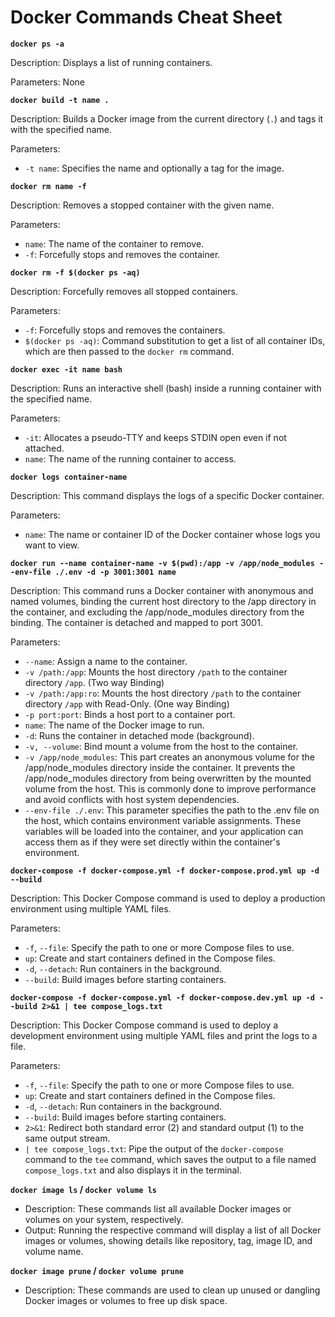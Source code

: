 # Docker Commands Cheat Sheet

**`docker ps -a`**

Description: Displays a list of running containers.

Parameters:
None

**`docker build -t name .`**

Description: Builds a Docker image from the current directory (`.`) and tags it with the specified name.

Parameters:
- `-t name`: Specifies the name and optionally a tag for the image.

**`docker rm name -f`**

Description: Removes a stopped container with the given name.

Parameters:
- `name`: The name of the container to remove.
- `-f`: Forcefully stops and removes the container.


**`docker rm -f $(docker ps -aq)`**

Description: Forcefully removes all stopped containers.

Parameters:
- `-f`: Forcefully stops and removes the containers.
- `$(docker ps -aq)`: Command substitution to get a list of all container IDs, which are then passed to the `docker rm` command.

**`docker exec -it name bash`**

Description: Runs an interactive shell (bash) inside a running container with the specified name.

Parameters:
- `-it`: Allocates a pseudo-TTY and keeps STDIN open even if not attached.
- `name`: The name of the running container to access.

**`docker logs container-name`**

Description: This command displays the logs of a specific Docker container.

Parameters:
- `name`: The name or container ID of the Docker container whose logs you want to view.

**`docker run --name container-name -v $(pwd):/app -v /app/node_modules --env-file ./.env -d -p 3001:3001 name`**

Description: This command runs a Docker container with anonymous and named volumes, binding the current host directory to the /app directory in the container, and excluding the /app/node_modules directory from the binding. The container is detached and mapped to port 3001.

Parameters:

- `--name`: Assign a name to the container.
- `-v /path:/app`: Mounts the host directory `/path` to the container directory `/app`. (Two way Binding)
- `-v /path:/app:ro`: Mounts the host directory `/path` to the container directory `/app` with Read-Only. (One way Binding)
- `-p port:port`: Binds a host port to a container port.
- `name`: The name of the Docker image to run.
- `-d`: Runs the container in detached mode (background).
- `-v, --volume`: Bind mount a volume from the host to the container.
- `-v /app/node_modules`: This part creates an anonymous volume for the /app/node_modules directory inside the container. It prevents the /app/node_modules directory from being overwritten by the mounted volume from the host. This is commonly done to improve performance and avoid conflicts with host system dependencies.
- `--env-file ./.env`: This parameter specifies the path to the .env file on the host, which contains environment variable assignments. These variables will be loaded into the container, and your application can access them as if they were set directly within the container's environment.



**`docker-compose -f docker-compose.yml -f docker-compose.prod.yml up -d --build`**

Description:
This Docker Compose command is used to deploy a production environment using multiple YAML files.

Parameters:
- `-f`, `--file`: Specify the path to one or more Compose files to use.
- `up`: Create and start containers defined in the Compose files.
- `-d`, `--detach`: Run containers in the background.
- `--build`: Build images before starting containers.

**`docker-compose -f docker-compose.yml -f docker-compose.dev.yml up -d --build 2>&1 | tee compose_logs.txt`**

Description:
This Docker Compose command is used to deploy a development environment using multiple YAML files and print the logs to a file.

Parameters:
- `-f`, `--file`: Specify the path to one or more Compose files to use.
- `up`: Create and start containers defined in the Compose files.
- `-d`, `--detach`: Run containers in the background.
- `--build`: Build images before starting containers.
- `2>&1`: Redirect both standard error (2) and standard output (1) to the same output stream.
- `| tee compose_logs.txt`: Pipe the output of the `docker-compose` command to the `tee` command, which saves the output to a file named `compose_logs.txt` and also displays it in the terminal.


**`docker image ls`  /  `docker volume ls`**
   - Description: These commands list all available Docker images or volumes on your system, respectively.
   - Output: Running the respective command will display a list of all Docker images or volumes, showing details like repository, tag, image ID, and volume name.

**`docker image prune`  /  `docker volume prune`**
   - Description: These commands are used to clean up unused or dangling Docker images or volumes to free up disk space.
